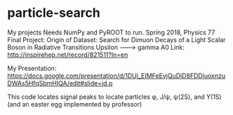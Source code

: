 # particle-search
My projects
Needs NumPy and PyROOT to run.
Spring 2018, Physics 77 Final Project:
Origin of Dataset: Search for Dimuon Decays of a Light Scalar Boson in Radiative Transitions Upsilon ---> gamma A0
Link: http://inspirehep.net/record/821511?ln=en

My Presentation: https://docs.google.com/presentation/d/1DUj_EIMFeEvjQuDjD8FDDiuoxnzuDWAs5HfqSbmHIQA/edit#slide=id.p

This code locates signal peaks to locate particles φ, J/ψ, ψ(2S), and Υ(1S) (and an easter egg implemented by professor)
